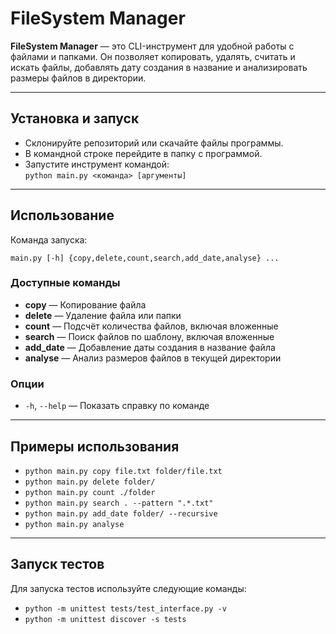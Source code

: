 # FileSystem Manager

**FileSystem Manager** — это CLI-инструмент для удобной работы с файлами и папками. Он позволяет копировать, удалять, считать и искать файлы, добавлять дату создания в название и анализировать размеры файлов в директории.

---

## Установка и запуск

- Склонируйте репозиторий или скачайте файлы программы.  
- В командной строке перейдите в папку с программой.  
- Запустите инструмент командой:  
  `python main.py <команда> [аргументы]`

---

## Использование

Команда запуска:

`main.py [-h] {copy,delete,count,search,add_date,analyse} ...`

### Доступные команды

- **copy** — Копирование файла  
- **delete** — Удаление файла или папки  
- **count** — Подсчёт количества файлов, включая вложенные  
- **search** — Поиск файлов по шаблону, включая вложенные  
- **add_date** — Добавление даты создания в название файла  
- **analyse** — Анализ размеров файлов в текущей директории  

### Опции

- `-h`, `--help` — Показать справку по команде

---

## Примеры использования

- `python main.py copy file.txt folder/file.txt` 
- `python main.py delete folder/`  
- `python main.py count ./folder`  
- `python main.py search . --pattern ".*.txt"`  
- `python main.py add_date folder/ --recursive`  
- `python main.py analyse`

---

## Запуск тестов

Для запуска тестов используйте следующие команды:  

- `python -m unittest tests/test_interface.py -v`  
- `python -m unittest discover -s tests`







